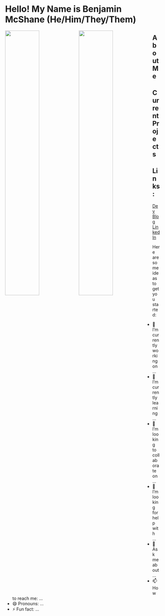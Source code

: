 # **Hello! My Name is Benjamin McShane (He/Him/They/Them)**
<img align="left" width="47%" src="https://github-readme-stats.vercel.app/api?username=BMMcShane&theme=dracula&show_icons=true"/>
<img align="left" width="47%" src="https://github-readme-stats.vercel.app/api/top-langs/?username=BMMcShane&theme=dracula&layout=compact"/>


## About Me

## Current Projects

## Links:

[Dev Blog](https://dev.to/bmmcshane)
[LinkedIn](https://www.linkedin.com/in/benjamin-mcshane/)






Here are some ideas to get you started:

- 🔭 I’m currently working on ...
- 🌱 I’m currently learning ...
- 👯 I’m looking to collaborate on ...
- 🤔 I’m looking for help with ...
- 💬 Ask me about ...
- 📫 How to reach me: ...
- 😄 Pronouns: ...
- ⚡ Fun fact: ...

